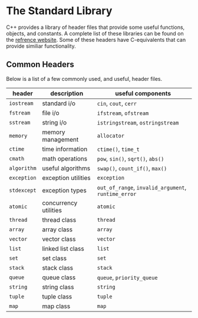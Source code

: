 # The Standard Library

C++ provides a library of header files that provide some useful functions, objects, and constants. A complete list of these libraries can be found on the [refrence website](https://en.cppreference.com/w/cpp/header). Some of these headers have C-equivalents that can provide similiar functionality.

## Common Headers

Below is a list of a few commonly used, and useful, header files.

| header      | description           | useful components                                   |
| ----------- | --------------------- | --------------------------------------------------- |
| `iostream`  | standard i/o          | `cin`, `cout`, `cerr`                               |
| `fstream`   | file i/o              | `ifstream`, `ofstream`                              |
| `sstream`   | string i/o            | `istringstream`, `ostringstream`                    |
| `memory`    | memory management     | `allocator`                                         |
| `ctime`     | time information      | `ctime()`, `time_t`                                 |
| `cmath`     | math operations       | `pow`, `sin()`, `sqrt()`, `abs()`                   |
| `algorithm` | useful algorithms     | `swap()`, `count_if()`, `max()`                     |
| `exception` | exception utilities   | `exception`                                         |
| `stdexcept` | exception types       | `out_of_range`, `invalid_argument`, `runtime_error` |
| `atomic`    | concurrency utilities | `atomic`                                            |
| `thread`    | thread class          | `thread`                                            |
| `array`     | array class           | `array`                                             |
| `vector`    | vector class          | `vector`                                            |
| `list`      | linked list class     | `list`                                              |
| `set`       | set class             | `set`                                               |
| `stack`     | stack class           | `stack`                                             |
| `queue`     | queue class           | `queue`, `priority_queue`                           |
| `string`    | string class          | `string`                                            |
| `tuple`     | tuple class           | `tuple`                                             |
| `map`       | map class             | `map`                                               |
